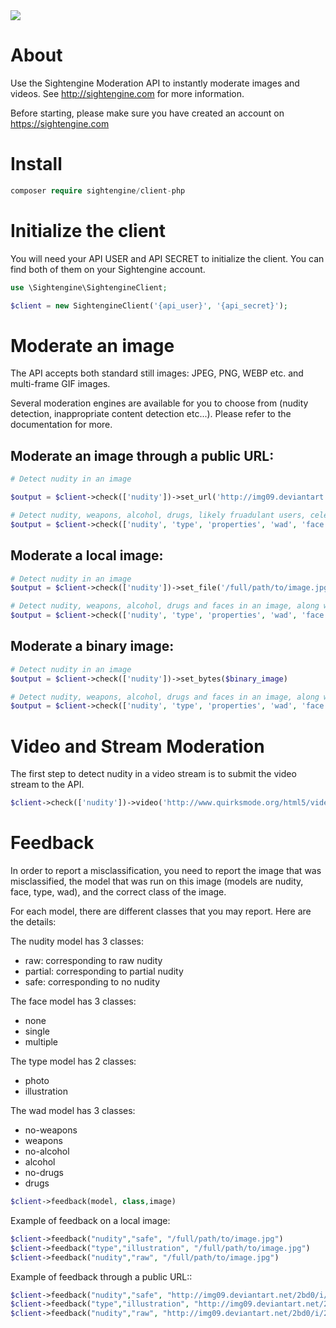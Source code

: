   <a href="https://travis-ci.org/Sightengine/client-php">
   <img src="https://travis-ci.org/Sightengine/client-php.svg?branch=master">
  </a>

# About

Use the Sightengine Moderation API to instantly moderate images and videos. See http://sightengine.com for more information.

Before starting, please make sure you have created an account on https://sightengine.com

# Install

```php
composer require sightengine/client-php
```

# Initialize the client

You will need your API USER and API SECRET to initialize the client. You can find both of them on your Sightengine account.
```php
use \Sightengine\SightengineClient;

$client = new SightengineClient('{api_user}', '{api_secret}');
```

# Moderate an image

The API accepts both standard still images: JPEG, PNG, WEBP etc. and multi-frame GIF images.

Several moderation engines are available for you to choose from (nudity detection, inappropriate content detection etc...). Please refer to the documentation for more.

## Moderate an image through a public URL:

```php
# Detect nudity in an image

$output = $client->check(['nudity'])->set_url('http://img09.deviantart.net/2bd0/i/2009/276/c/9/magic_forrest_wallpaper_by_goergen.jpg')

# Detect nudity, weapons, alcohol, drugs, likely fruadulant users, celebrities and faces in an image, along with image properties and type
$output = $client->check(['nudity', 'type', 'properties', 'wad', 'face', 'scam', 'celebrity'])->set_url('http://img09.deviantart.net/2bd0/i/2009/276/c/9/magic_forrest_wallpaper_by_goergen.jpg')
```

## Moderate a local image:
```php
# Detect nudity in an image
$output = $client->check(['nudity'])->set_file('/full/path/to/image.jpg')

# Detect nudity, weapons, alcohol, drugs and faces in an image, along with image properties and type
$output = $client->check(['nudity', 'type', 'properties', 'wad', 'face'])->set_file('/full/path/to/image.jpg')
```

## Moderate a binary image:
```php
# Detect nudity in an image
$output = $client->check(['nudity'])->set_bytes($binary_image)

# Detect nudity, weapons, alcohol, drugs and faces in an image, along with image properties and type
$output = $client->check(['nudity', 'type', 'properties', 'wad', 'face'])->set_bytes($binary_image)
```

# Video and Stream Moderation
The first step to detect nudity in a video stream is to submit the video stream to the API.

```php
$client->check(['nudity'])->video('http://www.quirksmode.org/html5/videos/big_buck_bunny.webm', 'https://example.com/yourcallback')
```

# Feedback
In order to report a misclassification, you need to report the image that was misclassified, the model that was run on this image (models are nudity, face, type, wad), and the correct class of the image.

For each model, there are different classes that you may report. Here are the details:

The nudity model has 3 classes:
 * raw: corresponding to raw nudity
 * partial: corresponding to partial nudity
 * safe: corresponding to no nudity

The face model has 3 classes:
 * none
 * single
 * multiple
 
The type model has 2 classes:
* photo
* illustration

The wad model has 3 classes:
* no-weapons
* weapons
* no-alcohol
* alcohol
* no-drugs
* drugs
 
```php
$client->feedback(model, class,image)
```
Example of feedback on a local image:
```php
$client->feedback("nudity","safe", "/full/path/to/image.jpg")
$client->feedback("type","illustration", "/full/path/to/image.jpg")
$client->feedback("nudity","raw", "/full/path/to/image.jpg")
```
Example of feedback through a public URL::
```php
$client->feedback("nudity","safe", "http://img09.deviantart.net/2bd0/i/2009/276/c/9/magic_forrest_wallpaper_by_goergen.jpg")
$client->feedback("type","illustration", "http://img09.deviantart.net/2bd0/i/2009/276/c/9/magic_forrest_wallpaper_by_goergen.jpg")
$client->feedback("nudity","raw", "http://img09.deviantart.net/2bd0/i/2009/276/c/9/magic_forrest_wallpaper_by_goergen.jpg")
```
